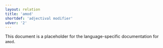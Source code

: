 ```yaml
---
layout: relation
title: 'amod'
shortdef: 'adjectival modifier'
udver: '2'
---
```


This document is a placeholder for the language-specific documentation
for `amod`.
